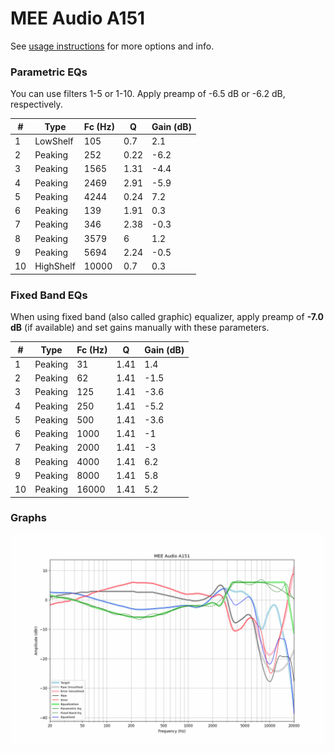 # MEE Audio A151
See [usage instructions](https://github.com/jaakkopasanen/AutoEq#usage) for more options and info.

### Parametric EQs
You can use filters 1-5 or 1-10. Apply preamp of -6.5 dB or -6.2 dB, respectively.

|   # | Type      |   Fc (Hz) |    Q |   Gain (dB) |
|-----|-----------|-----------|------|-------------|
|   1 | LowShelf  |       105 | 0.7  |         2.1 |
|   2 | Peaking   |       252 | 0.22 |        -6.2 |
|   3 | Peaking   |      1565 | 1.31 |        -4.4 |
|   4 | Peaking   |      2469 | 2.91 |        -5.9 |
|   5 | Peaking   |      4244 | 0.24 |         7.2 |
|   6 | Peaking   |       139 | 1.91 |         0.3 |
|   7 | Peaking   |       346 | 2.38 |        -0.3 |
|   8 | Peaking   |      3579 | 6    |         1.2 |
|   9 | Peaking   |      5694 | 2.24 |        -0.5 |
|  10 | HighShelf |     10000 | 0.7  |         0.3 |

### Fixed Band EQs
When using fixed band (also called graphic) equalizer, apply preamp of **-7.0 dB** (if available) and set gains manually with these parameters.

|   # | Type    |   Fc (Hz) |    Q |   Gain (dB) |
|-----|---------|-----------|------|-------------|
|   1 | Peaking |        31 | 1.41 |         1.4 |
|   2 | Peaking |        62 | 1.41 |        -1.5 |
|   3 | Peaking |       125 | 1.41 |        -3.6 |
|   4 | Peaking |       250 | 1.41 |        -5.2 |
|   5 | Peaking |       500 | 1.41 |        -3.6 |
|   6 | Peaking |      1000 | 1.41 |        -1   |
|   7 | Peaking |      2000 | 1.41 |        -3   |
|   8 | Peaking |      4000 | 1.41 |         6.2 |
|   9 | Peaking |      8000 | 1.41 |         5.8 |
|  10 | Peaking |     16000 | 1.41 |         5.2 |

### Graphs
![](./MEE%20Audio%20A151.png)
